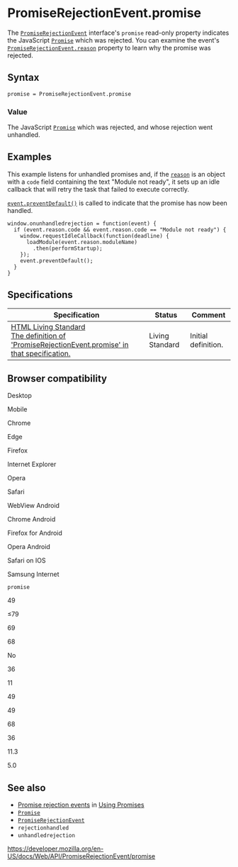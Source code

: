 # PromiseRejectionEvent.promise

The [`PromiseRejectionEvent`](../promiserejectionevent) interface's `promise` read-only property indicates the JavaScript [`Promise`](https://developer.mozilla.org/en-US/docs/Web/JavaScript/Reference/Global_Objects/Promise) which was rejected. You can examine the event's [`PromiseRejectionEvent.reason`](reason) property to learn why the promise was rejected.

## Syntax

    promise = PromiseRejectionEvent.promise

### Value

The JavaScript [`Promise`](https://developer.mozilla.org/en-US/docs/Web/JavaScript/Reference/Global_Objects/Promise) which was rejected, and whose rejection went unhandled.

## Examples

This example listens for unhandled promises and, if the [`reason`](reason) is an object with a `code` field containing the text "Module not ready", it sets up an idle callback that will retry the task that failed to execute correctly.

[`event.preventDefault()`](../event/preventdefault) is called to indicate that the promise has now been handled.

    window.onunhandledrejection = function(event) {
      if (event.reason.code && event.reason.code == "Module not ready") {
        window.requestIdleCallback(function(deadline) {
          loadModule(event.reason.moduleName)
            .then(performStartup);
        });
        event.preventDefault();
      }
    }

## Specifications

<table><thead><tr class="header"><th>Specification</th><th>Status</th><th>Comment</th></tr></thead><tbody><tr class="odd"><td><a href="https://html.spec.whatwg.org/multipage/webappapis.html#dom-promiserejectionevent-promise">HTML Living Standard<br />
<span class="small">The definition of 'PromiseRejectionEvent.promise' in that specification.</span></a></td><td><span class="spec-living">Living Standard</span></td><td>Initial definition.</td></tr></tbody></table>

## Browser compatibility

Desktop

Mobile

Chrome

Edge

Firefox

Internet Explorer

Opera

Safari

WebView Android

Chrome Android

Firefox for Android

Opera Android

Safari on IOS

Samsung Internet

`promise`

49

≤79

69

68

No

36

11

49

49

68

36

11.3

5.0

## See also

- [Promise rejection events](#) in [Using Promises](https://developer.mozilla.org/en-US/docs/Web/JavaScript/Guide/Using_promises)
- [`Promise`](https://developer.mozilla.org/en-US/docs/Web/JavaScript/Reference/Global_Objects/Promise)
- [`PromiseRejectionEvent`](../promiserejectionevent)
- `rejectionhandled`
- `unhandledrejection`

<a href="https://developer.mozilla.org/en-US/docs/Web/API/PromiseRejectionEvent/promise" class="_attribution-link">https://developer.mozilla.org/en-US/docs/Web/API/PromiseRejectionEvent/promise</a>
